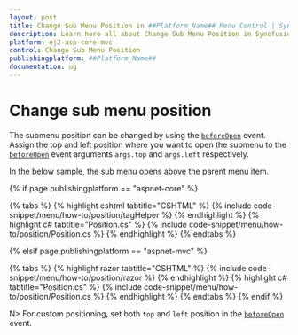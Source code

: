 ```yaml
---
layout: post
title: Change Sub Menu Position in ##Platform_Name## Menu Control | Syncfusion
description: Learn here all about Change Sub Menu Position in Syncfusion ##Platform_Name## Menu component of Syncfusion Essential JS 2 and more.
platform: ej2-asp-core-mvc
control: Change Sub Menu Position
publishingplatform: ##Platform_Name##
documentation: ug
---
```


# Change sub menu position

The submenu position can be changed by using the [`beforeOpen`](https://help.syncfusion.com/cr/cref_files/aspnetcore-js2/Syncfusion.EJ2~Syncfusion.EJ2.Navigations.Menu~BeforeOpen.html) event. Assign the top and left position where you want to open the submenu to the [`beforeOpen`](https://help.syncfusion.com/cr/cref_files/aspnetcore-js2/Syncfusion.EJ2~Syncfusion.EJ2.Navigations.Menu~BeforeOpen.html) event arguments `args.top` and `args.left` respectively.

In the below sample, the sub menu opens above the parent menu item.

{% if page.publishingplatform == "aspnet-core" %}

{% tabs %}
{% highlight cshtml tabtitle="CSHTML" %}
{% include code-snippet/menu/how-to/position/tagHelper %}
{% endhighlight %}
{% highlight c# tabtitle="Position.cs" %}
{% include code-snippet/menu/how-to/position/Position.cs %}
{% endhighlight %}
{% endtabs %}

{% elsif page.publishingplatform == "aspnet-mvc" %}

{% tabs %}
{% highlight razor tabtitle="CSHTML" %}
{% include code-snippet/menu/how-to/position/razor %}
{% endhighlight %}
{% highlight c# tabtitle="Position.cs" %}
{% include code-snippet/menu/how-to/position/Position.cs %}
{% endhighlight %}
{% endtabs %}
{% endif %}



N> For custom positioning, set both `top` and `left` position in the [`beforeOpen`](https://help.syncfusion.com/cr/cref_files/aspnetcore-js2/Syncfusion.EJ2~Syncfusion.EJ2.Navigations.Menu~BeforeOpen.html) event.